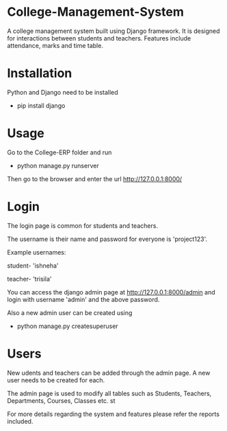 # College-Management-System
A college management system built using Django framework. It is designed for interactions between students and teachers. Features include attendance, marks and time table.

# Installation
Python and Django need to be installed

- pip install django

# Usage
Go to the College-ERP folder and run

- python manage.py runserver

Then go to the browser and enter the url http://127.0.0.1:8000/

# Login
The login page is common for students and teachers.

The username is their name and password for everyone is 'project123'.

Example usernames:

student- 'ishneha'

teacher- 'trisila'

You can access the django admin page at http://127.0.0.1:8000/admin and login with username 'admin' and the above password.

Also a new admin user can be created using

- python manage.py createsuperuser

# Users

New udents and teachers can be added through the admin page. A new user needs to be created for each.

The admin page is used to modify all tables such as Students, Teachers, Departments, Courses, Classes etc.
st

For more details regarding the system and features please refer the reports included.
